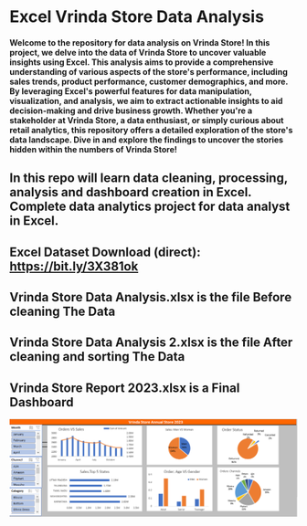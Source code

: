 # Excel Vrinda Store Data Analysis
#### Welcome to the repository for data analysis on Vrinda Store! In this project, we delve into the data of Vrinda Store to uncover valuable insights using Excel. This analysis aims to provide a comprehensive understanding of various aspects of the store's performance, including sales trends, product performance, customer demographics, and more. By leveraging Excel's powerful features for data manipulation, visualization, and analysis, we aim to extract actionable insights to aid decision-making and drive business growth. Whether you're a stakeholder at Vrinda Store, a data enthusiast, or simply curious about retail analytics, this repository offers a detailed exploration of the store's data landscape. Dive in and explore the findings to uncover the stories hidden within the numbers of Vrinda Store!
## In this repo will learn data cleaning, processing, analysis and dashboard creation in Excel. Complete data analytics project for data analyst in Excel.
## Excel Dataset Download (direct): https://bit.ly/3X381ok
## Vrinda Store Data Analysis.xlsx is the file Before cleaning The Data 
## Vrinda Store Data Analysis 2.xlsx is the file After cleaning and sorting The Data 
## Vrinda Store Report 2023.xlsx is a Final Dashboard
![dashboard](https://github.com/sunjai17/Project-In-Excel-For-Data-Analyst/blob/main/Dashboard%20of%20Vrinda%20Store%20.png)
